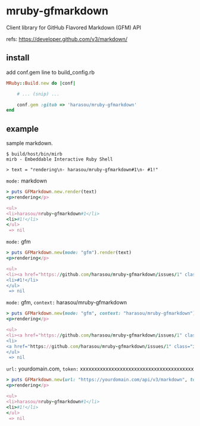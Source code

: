 # mruby-gfmarkdown
Client library for GitHub Flavored Markdown (GFM) API

refs: https://developer.github.com/v3/markdown/

## install

add conf.gem line to build_config.rb

```ruby
MRuby::Build.new do |conf|

    # ... (snip) ...

    conf.gem :gitub => 'harasou/mruby-gfmarkdown'
end
```

## example

sample markdown.
```
$ build/host/bin/mirb
mirb - Embeddable Interactive Ruby Shell

> text = "rendering\n- harasou/mruby-gfmarkdown#1\n- #1!"
```

`mode:` markdown
```ruby
> puts GFMarkdown.new.render(text)
<p>rendering</p>

<ul>
<li>harasou/mruby-gfmarkdown#1</li>
<li>#1!</li>
</ul>
 => nil
```

`mode:` gfm
```ruby
> puts GFMarkdown.new(mode: "gfm").render(text)
<p>rendering</p>

<ul>
<li><a href="https://github.com/harasou/mruby-gfmarkdown/issues/1" class="issue-link js-issue-link" data-url="https://github.com/harasou/mruby-gfmarkdown/issues/1" data-id="123095833" data-error-text="Failed to load issue title" data-permission-text="Issue title is private">harasou/mruby-gfmarkdown#1</a></li>
<li>#1!</li>
</ul>
 => nil
```

`mode:` gfm, `context:` harasou/mruby-gfmarkdown
```ruby
> puts GFMarkdown.new(mode: "gfm", context: "harasou/mruby-gfmarkdown").render(text)
<p>rendering</p>

<ul>
<li><a href="https://github.com/harasou/mruby-gfmarkdown/issues/1" class="issue-link js-issue-link" data-url="https://github.com/harasou/mruby-gfmarkdown/issues/1" data-id="123095833" data-error-text="Failed to load issue title" data-permission-text="Issue title is private">harasou/mruby-gfmarkdown#1</a></li>
<li>
<a href="https://github.com/harasou/mruby-gfmarkdown/issues/1" class="issue-link js-issue-link" data-url="https://github.com/harasou/mruby-gfmarkdown/issues/1" data-id="123095833" data-error-text="Failed to load issue title" data-permission-text="Issue title is private">#1</a>!</li>
</ul>
 => nil
```

`url:` yourdomain.com, `token:` xxxxxxxxxxxxxxxxxxxxxxxxxxxxxxxxxxxxxxxx
```ruby
> puts GFMarkdown.new(url: "https://yourdomain.com/api/v3/markdown", token: "xxxxxxxxxxxxxxxxxxxxxxxxxxxxxxxxxxxxxxxx").render(text)
<p>rendering</p>

<ul>
<li>harasou/mruby-gfmarkdown#1</li>
<li>#1!</li>
</ul>
 => nil
```

